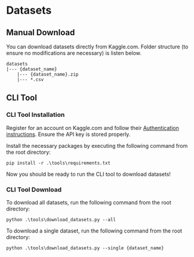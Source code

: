 # Datasets

## Manual Download

You can download datasets directly from Kaggle.com. Folder structure (to ensure no modifications are necessary) is listen below.

```
datasets 
|--- {dataset_name}
    |--- {dataset_name}.zip
    |--- *.csv
```

## CLI Tool

### CLI Tool Installation
Register for an account on Kaggle.com and follow their [Authentication instructions](https://www.kaggle.com/docs/api). Ensure the API key is stored properly.

Install the necessary packages by executing the following command from the root directory:

```
pip install -r .\tools\requirements.txt
```

Now you should be ready to run the CLI tool to download datasets!

### CLI Tool Download
To download all datasets, run the following command from the root directory:

```
python .\tools\download_datasets.py --all
```

To download a single dataset, run the following command from the root directory:

```
python .\tools\download_datasets.py --single {dataset_name}
```
